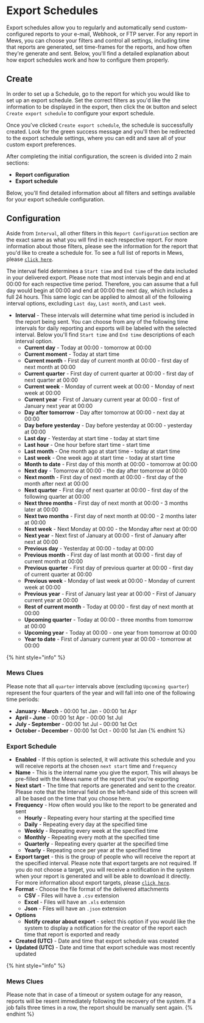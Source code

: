 # Export Schedules

Export schedules allow you to regularly and automatically send custom-configured reports to your e-mail, Webhook, or FTP server. For any report in Mews, you can choose your filters and control all settings, including time that reports are generated, set time-frames for the reports, and how often they're generate and sent. Below, you'll find a detailed explanation about how export schedules work and how to configure them properly.

## Create

In order to set up a Schedule, go to the report for which you would like to set up an export schedule. Set the correct filters as you'd like the information to be displayed in the export, then click the `OK` button and select `Create export schedule` to configure your export schedule.

Once you've clicked `Create export schedule`, the schedule is successfully created. Look for the green success message and you'll then be redirected to the export schedule settings, where you can edit and save all of your custom export preferences.

After completing the initial configuration, the screen is divided into 2 main sections:

* **Report configuration**
* **Export schedule**

Below, you'll find detailed information about all filters and settings available for your export schedule configuration.

## Configuration

Aside from `Interval`, all other filters in this `Report Configuration` section are the exact same as what you will find in each respective report. For more information about those filters, please see the information for the report that you'd like to create a schedule for. To see a full list of reports in Mews, please [`click here`](../../).

The interval field determines a `Start time` and `End time` of the data included in your delivered export. Please note that most intervals begin and end at 00:00 for each respective time period. Therefore, you can assume that a full day would begin at 00:00 and end at 00:00 the next day, which includes a full 24 hours. This same logic can be applied to almost all of the following interval options, excluding `Last day`, `Last month`, and `Last week`.

* **Interval** - These intervals will determine what time period is included in the report being sent. You can choose from any of the following time intervals for daily reporting and exports will be labeled with the selected interval. Below you'll find `Start time` and `End time` descriptions of each interval option.
  * **Current day** - Today at 00:00 - tomorrow at 00:00
  * **Current moment** - Today at start time
  * **Current month** - First day of current month at 00:00 - first day of next month at 00:00
  * **Current quarter** - First day of current quarter at 00:00 - first day of next quarter at 00:00
  * **Current week** - Monday of current week at 00:00 - Monday of next week at 00:00 
  * **Current year** - First of January current year at 00:00 - first of January next year at 00:00
  * **Day after tomorrow** - Day after tomorrow at 00:00 - next day at 00:00
  * **Day before yesterday** - Day before yesterday at 00:00 - yesterday at 00:00
  * **Last day** - Yesterday at start time - today at start time
  * **Last hour** - One hour before start time - start time
  * **Last month** - One month ago at start time - today at start time
  * **Last week** - One week ago at start time - today at start time
  * **Month to date** - First day of this month at 00:00 - tomorrow at 00:00
  * **Next day** - Tomorrow at 00:00 - the day after tomorrow at 00:00
  * **Next month** - First day of next month at 00:00 - first day of the month after next at 00:00
  * **Next quarter** - First day of next quarter at 00:00 - first day of the following quarter at 00:00
  * **Next three months** - First day of next month at 00:00 - 3 months later at 00:00
  * **Next two months** - First day of next month at 00:00 - 2 months later at 00:00
  * **Next week** - Next Monday at 00:00 - the Monday after next at 00:00
  * **Next year** - Next first of January at 00:00 - first of January after next at 00:00
  * **Previous day** - Yesterday at 00:00 - today at 00:00
  * **Previous month** - First day of last month at 00:00 - first day of current month at 00:00
  * **Previous quarter** - First day of previous quarter at 00:00 - first day of current quarter at 00:00
  * **Previous week** - Monday of last week at 00:00 - Monday of current week at 00:00
  * **Previous year** - First of January last year at 00:00 - First of January current year at 00:00
  * **Rest of current month** - Today at 00:00 - first day of next month at 00:00
  * **Upcoming quarter** - Today at 00:00 - three months from tomorrow at 00:00
  * **Upcoming year** - Today at 00:00 - one year from tomorrow at 00:00
  * **Year to date** - First of January current year at 00:00 - tomorrow at 00:00

{% hint style="info" %}
### Mews Clues

Please note that all `quarter` intervals above \(excluding `Upcoming quarter`\) represent the four quarters of the year and will fall into one of the following time periods:

* **January - March** - 00:00 1st Jan - 00:00 1st Apr
* **April - June** - 00:00 1st Apr - 00:00 1st Jul
* **July - September** - 00:00 1st Jul - 00:00 1st Oct
* **October - December** - 00:00 1st Oct - 00:00 1st Jan
{% endhint %}

### Export Schedule

* **Enabled** - If this option is selected, it will activate this schedule and you will receive reports at the chosen `next start` time and `frequency`
* **Name** - This is the internal name you give the export. This will always be pre-filled with the Mews name of the report that you're exporting
* **Next start** - The time that reports are generated and sent to the creator. Please note that the Interval field on the left-hand side of this screen will all be based on the time that you choose here.  
* **Frequency** - How often would you like to the report to be generated and sent
  * **Hourly** - Repeating every hour starting at the specified time
  * **Daily** - Repeating every day at the specified time
  * **Weekly** - Repeating every week at the specified time
  * **Monthly** - Repeating every moth at the specified time
  * **Quarterly** - Repeating every quarter at the specified time
  * **Yearly** - Repeating once per year at the specified time
* **Export target** - this is the group of people who will receive the report at the specified interval. Please note that export targets are not required. If you do not choose a target, you will receive a notification in the system when your report is generated and will be able to download it directly. For more information about export targets, please [`click here`](export-targets.md). 
* **Format** - Choose the file format of the delivered attachments
  * **CSV** - Files will have a `.csv` extension
  * **Excel** - Files will have an `.xls` extension
  * **Json** - Files will have an `.json` extension
* **Options**
  * **Notify creator about export** - select this option if you would like the system to display a notification for the creator of the report each time that report is exported and ready
* **Created \(UTC\)** - Date and time that export schedule was created
* **Updated \(UTC\)** - Date and time that export schedule was most recently updated

{% hint style="info" %}
### Mews Clues

Please note that in case of a timeout or system outage for any reason, reports will be resent immediately following the recovery of the system. If a job fails three times in a row, the report should be manually sent again.
{% endhint %}

